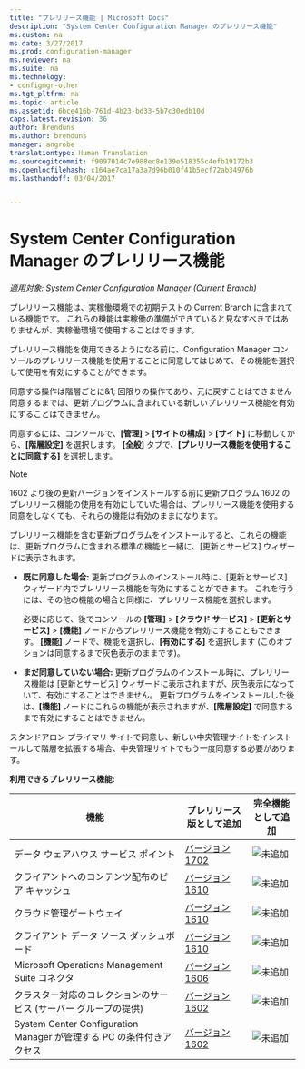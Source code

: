 ```yaml
---
title: "プレリリース機能 | Microsoft Docs"
description: "System Center Configuration Manager のプレリリース機能"
ms.custom: na
ms.date: 3/27/2017
ms.prod: configuration-manager
ms.reviewer: na
ms.suite: na
ms.technology:
- configmgr-other
ms.tgt_pltfrm: na
ms.topic: article
ms.assetid: 6bce416b-761d-4b23-bd33-5b7c30edb10d
caps.latest.revision: 36
author: Brenduns
ms.author: brenduns
manager: angrobe
translationtype: Human Translation
ms.sourcegitcommit: f9097014c7e988ec8e139e518355c4efb19172b3
ms.openlocfilehash: c164ae7ca17a3a7d96b010f41b5ecf72ab34976b
ms.lasthandoff: 03/04/2017


---
```

# <a name="pre-release-feaures-in-system-center-configuration-manager"></a>System Center Configuration Manager のプレリリース機能
*適用対象: System Center Configuration Manager (Current Branch)*

 プレリリース機能は、実稼働環境での初期テストの Current Branch に含まれている機能です。 これらの機能は実稼働の準備ができていると見なすべきではありませんが、実稼働環境で使用することはできます。

 プレリリース機能を使用できるようになる前に、Configuration Manager コンソールのプレリリース機能を使用することに同意してはじめて、その機能を選択して使用を有効にすることができます。  

同意する操作は階層ごとに&1; 回限りの操作であり、元に戻すことはできません 同意するまでは、更新プログラムに含まれている新しいプレリリース機能を有効にすることはできません。

同意するには、コンソールで、**[管理]** > **[サイトの構成]** > **[サイト]** に移動してから、**[階層設定]** を選択します。 **[全般]** タブで、**[プレリリース機能を使用することに同意する]** を選択します。

 > [!NOTE]
 > 1602 より後の更新バージョンをインストールする前に更新プログラム 1602 のプレリリース機能の使用を有効にしていた場合は、プレリリース機能を使用する同意をしなくても、それらの機能は有効のままになります。

プレリリース機能を含む更新プログラムをインストールすると、これらの機能は、更新プログラムに含まれる標準の機能と一緒に、[更新とサービス] ウィザードに表示されます。
  - **既に同意した場合:** 更新プログラムのインストール時に、[更新とサービス] ウィザード内でプレリリース機能を有効にすることができます。 これを行うには、その他の機能の場合と同様に、プレリリース機能を選択します。     

    必要に応じて、後でコンソールの **[管理]** > **[クラウド サービス]** > **[更新とサービス]** > **[機能]** ノードからプレリリース機能を有効にすることもできます。 **[機能]** ノードで、機能を選択し、**[有効にする]** を選択します (このオプションは同意するまで灰色表示のままです)。  
  -   **まだ同意していない場合:** 更新プログラムのインストール時に、プレリリース機能は [更新とサービス] ウィザードに表示されますが、灰色表示になっていて、有効にすることはできません。 更新プログラムをインストールした後は、**[機能]** ノードにこれらの機能が表示されますが、**[階層設定]** で同意するまで有効にすることはできません。

スタンドアロン プライマリ サイトで同意し、新しい中央管理サイトをインストールして階層を拡張する場合、中央管理サイトでもう一度同意する必要があります。

**利用できるプレリリース機能:**

 |機能          |プレリリース版として追加 | 完全機能として追加|  
|------------------|---------------------|---------------------|
| データ ウェアハウス サービス ポイント  |  [バージョン 1702](/sccm/core/servers/manage/data-warehouse) |![未追加](media/83c5d168-8faf-4e8e-920b-528e3c43ffd4.gif)|
| クライアントへのコンテンツ配布のピア キャッシュ |  [バージョン 1610](/sccm/core/plan-design/hierarchy/client-peer-cache) |![未追加](media/83c5d168-8faf-4e8e-920b-528e3c43ffd4.gif)|
| クラウド管理ゲートウェイ |  [バージョン 1610](/sccm/core/clients/manage/plan-cloud-management-gateway) |![未追加](media/83c5d168-8faf-4e8e-920b-528e3c43ffd4.gif)|
| クライアント データ ソース ダッシュボード |  [バージョン 1610](/sccm/core/servers/deploy/configure/monitor-content-you-have-distributed#client-data-sources-dashboard) |![未追加](media/83c5d168-8faf-4e8e-920b-528e3c43ffd4.gif)|
| Microsoft Operations Management Suite コネクタ  | [バージョン 1606](../../../core/clients/manage/sync-data-microsoft-operations-management-suite.md) |![未追加](media/83c5d168-8faf-4e8e-920b-528e3c43ffd4.gif)|
| クラスター対応のコレクションのサービス (サーバー グループの提供)| [バージョン 1602](../../../core/get-started/capabilities-in-technical-preview-1605.md#BKMK_ServerGroups)|![未追加](media/83c5d168-8faf-4e8e-920b-528e3c43ffd4.gif)|
|System Center Configuration Manager が管理する PC の条件付きアクセス | [バージョン 1602](../../../protect/deploy-use/manage-access-to-o365-services-for-pcs-managed-by-sccm.md)     |![未追加](media/83c5d168-8faf-4e8e-920b-528e3c43ffd4.gif)                        |

